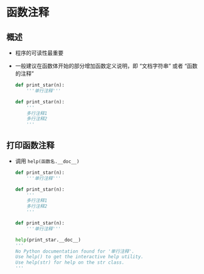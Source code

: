 # 函数注释

## 概述

+ 程序的可读性最重要
+ 一般建议在函数体开始的部分增加函数定义说明，即 “文档字符串” 或者 “函数的注释”

  ```py
  def print_star(n):
      '''单行注释'''
  ```

  ```py
  def print_star(n):
      '''
      多行注释1
      多行注释2
      '''
  ```

## 打印函数注释

+ 调用 `help(函数名.__doc__)`

  ```py
  def print_star(n):
      '''单行注释'''
  ```

  ```py
  def print_star(n):
      '''
      多行注释1
      多行注释2
      '''
  ```

  ```py
  def print_star(n):
      '''单行注释'''

  help(print_star.__doc__)
  '''
  No Python documentation found for '单行注释'.
  Use help() to get the interactive help utility.
  Use help(str) for help on the str class.
  '''
  ```

